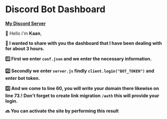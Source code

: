 # Discord Bot Dashboard
[**My Discord Server**](https://discord.gg/ZEeZ7pZCvJ)

👋 Hello i'm **Kaan**,

**🌹 I wanted to share with you the dashboard that I have been dealing with for about 3 hours.**

**1️⃣ First we enter `conf.json` and we enter the necessary information.**

**2️⃣ Secondly we enter `server.js` findly `client.login("BOT_TOKEN")` and enter bot token.**

**3️⃣ And we come to line 60, you will write your domain there likewise on line 73.! Don't forget to create link migration `/auth` this will provide your login.**

**🔜 You can activate the site by performing this result**

